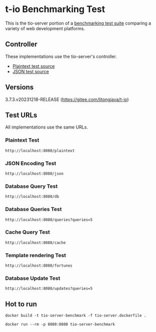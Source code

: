 # t-io Benchmarking Test

This is the tio-server portion of a [benchmarking test suite](../) comparing a variety of web development platforms.

## Controller

These implementations use the tio-server's controller.
* [Plaintext test source](src/main/java/com/litongjava/tio/http/server/controller/IndexController.java)
* [JSON test source](src/main/java/com/litongjava/tio/http/server/controller/IndexController.java)


## Versions
3.7.3.v20231218-RELEASE (https://gitee.com/litongjava/t-io)

## Test URLs

All implementations use the same URLs.

### Plaintext Test

    http://localhost:8080/plaintext

### JSON Encoding Test

    http://localhost:8080/json

### Database Query Test

    http://localhost:8080/db

### Database Queries Test

    http://localhost:8080/queries?queries=5

### Cache Query Test

    http://localhost:8080/cache

### Template rendering Test

    http://localhost:8080/fortunes
    
### Database Update Test

    http://localhost:8080/updates?queries=5

 ## Hot to run
 ```
 docker build -t tio-server-benchmark -f tio-server.dockerfile .
```

```
docker run --rm -p 8080:8080 tio-server-benchmark
```